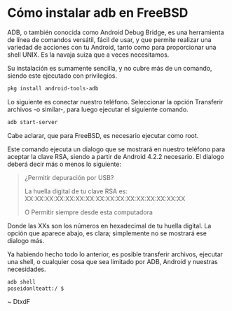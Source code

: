 # Cómo instalar adb en FreeBSD

ADB, o también conocida como Android Debug Bridge, es una herramienta de línea de comandos versátil, fácil de usar, y que permite realizar una variedad de acciones con tu Android, tanto como para proporcionar una shell UNIX. Es la navaja suiza que a veces necesitamos.

Su instalación es sumamente sencilla, y no cubre más de un comando, siendo este ejecutado con privilegios.

```sh
pkg install android-tools-adb
```

Lo siguiente es conectar nuestro teléfono. Seleccionar la opción Transferir archivos -o similar-, para luego ejecutar el siguiente comando.

```sh
adb start-server
```

Cabe aclarar, que para FreeBSD, es necesario ejecutar como root.

Este comando ejecuta un dialogo que se mostrará en nuestro teléfono para aceptar la clave RSA, siendo a partir de Android 4.2.2 necesario. El dialogo deberá decir más o menos lo siguiente:

> ¿Permitir depuración por USB?
>
> La huella digital de tu clave RSA es: XX:XX:XX:XX:XX:XX:XX:XX:XX:XX:XX:XX:XX:XX:XX:XX
>
> O Permitir siempre desde esta computadora

Donde las XXs son los números en hexadecimal de tu huella digital. La opción que aparece abajo, es clara; simplemente no se mostrará ese dialogo más.

Ya habiendo hecho todo lo anterior, es posible transferir archivos, ejecutar una shell, o cualquier cosa que sea limitado por ADB, Android y nuestras necesidades.

```sh
adb shell
poseidonlteatt:/ $
```

\~ DtxdF
